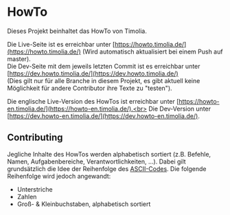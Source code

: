 # HowTo
Dieses Projekt beinhaltet das HowTo von Timolia.

Die Live-Seite ist es erreichbar unter [https://howto.timolia.de/](https://howto.timolia.de/) (Wird automatisch aktualisiert bei einem Push auf master).<br>
Die Dev-Seite mit dem jeweils letzten Commit ist es erreichbar unter [https://dev.howto.timolia.de/](https://dev.howto.timolia.de/)<br>
(Dies gilt nur für alle Branche in diesem Projekt, es gibt aktuell keine Möglichkeit für andere Contributor ihre Texte zu "testen").

Die englische Live-Version des HowTos ist erreichbar unter [https://howto-en.timolia.de/](https://howto-en.timolia.de/).<br>
Die Dev-Version unter [https://dev.howto-en.timolia.de/](https://dev.howto-en.timolia.de/).

## Contributing
Jegliche Inhalte des HowTos werden alphabetisch sortiert (z.B. Befehle, Namen, Aufgabenbereiche, Verantwortlichkeiten, ...).
Dabei gilt grundsätzlich die Idee der Reihenfolge des [ASCII-Codes](http://www.asciitable.com/index/asciifull.gif). Die folgende Reihenfolge wird jedoch angewandt:
- Unterstriche
- Zahlen
- Groß- & Kleinbuchstaben, alphabetisch sortiert
